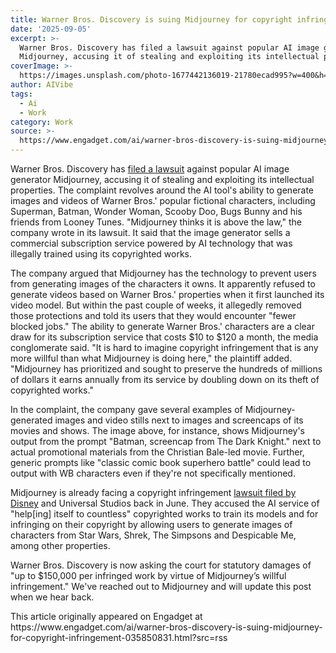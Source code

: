```yaml
---
title: Warner Bros. Discovery is suing Midjourney for copyright infringement
date: '2025-09-05'
excerpt: >-
  Warner Bros. Discovery has filed a lawsuit against popular AI image generator
  Midjourney, accusing it of stealing and exploiting its intellectual prop...
coverImage: >-
  https://images.unsplash.com/photo-1677442136019-21780ecad995?w=400&h=200&fit=crop&auto=format
author: AIVibe
tags:
  - Ai
  - Work
category: Work
source: >-
  https://www.engadget.com/ai/warner-bros-discovery-is-suing-midjourney-for-copyright-infringement-035850831.html?src=rss
---
```

<p>Warner Bros. Discovery has <a data-i13n="cpos:1;pos:1" href="https://deadline.com/2025/09/ai-lawsuit-warner-bros-midjourney-1236508020/">filed a lawsuit</a> against popular AI image generator Midjourney, accusing it of stealing and exploiting its intellectual properties. The complaint revolves around the AI tool&#39;s ability to generate images and videos of Warner Bros.&#39; popular fictional characters, including Superman, Batman, Wonder Woman, Scooby Doo, Bugs Bunny and his friends from Looney Tunes. &quot;Midjourney thinks it is above the law,&quot; the company wrote in its lawsuit. It said that the image generator sells a commercial subscription service powered by AI technology that was illegally trained using its copyrighted works.&nbsp;</p>
<p>The company argued that Midjourney has the technology to prevent users from generating images of the characters it owns. It apparently refused to generate videos based on Warner Bros.&#39; properties when it first launched its video model. But within the past couple of weeks, it allegedly removed those protections and told its users that they would encounter &quot;fewer blocked jobs.&quot; The ability to generate Warner Bros.&#39; characters are a clear draw for its subscription service that costs $10 to $120 a month, the media conglomerate said. &quot;It is hard to imagine copyright infringement that is any more willful than what Midjourney is doing here,&quot; the plaintiff added. &quot;Midjourney has prioritized and sought to preserve the hundreds of millions of dollars it earns annually from its service by doubling down on its theft of copyrighted works.&quot;</p>
<span id="end-legacy-contents"></span><p>In the complaint, the company gave several examples of Midjourney-generated images and video stills next to images and screencaps of its movies and shows. The image above, for instance, shows Midjourney&#39;s output from the prompt &quot;Batman, screencap from The Dark Knight.&quot; next to actual promotional materials from the Christian Bale-led movie. Further, generic prompts like &quot;classic comic book superhero battle&quot; could lead to output with WB characters even if they&#39;re not specifically mentioned.&nbsp;</p>
<p>Midjourney is already facing a copyright infringement <a data-i13n="cpos:2;pos:1" href="https://www.engadget.com/entertainment/disney-and-universal-studios-file-suit-against-midjourney-for-copyright-infringement-154206053.html">lawsuit filed by Disney</a> and Universal Studios back in June. They accused the AI service of &quot;help[ing] itself to countless&quot; copyrighted works to train its models and for infringing on their copyright by allowing users to generate images of characters from Star Wars, Shrek, The Simpsons and Despicable Me, among other properties.&nbsp;</p>
<p>Warner Bros. Discovery is now asking the court for statutory damages of &quot;up to $150,000 per infringed work by virtue of Midjourney’s willful infringement.&quot; We&#39;ve reached out to Midjourney and will update this post when we hear back.&nbsp;</p>This article originally appeared on Engadget at https://www.engadget.com/ai/warner-bros-discovery-is-suing-midjourney-for-copyright-infringement-035850831.html?src=rss
